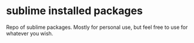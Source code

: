 sublime installed packages
==========================

Repo of sublime packages. Mostly for personal use, but feel free to use for whatever you wish.
